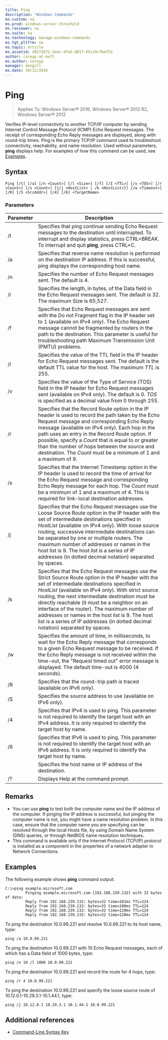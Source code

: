 ```yaml
---
title: Ping
description: "Windows Commands"
ms.custom: na
ms.prod: windows-server-threshold
ms.reviewer: na
ms.suite: na
ms.technology: manage-windows-commands
ms.tgt_pltfrm: na
ms.topic: article
ms.assetid: 49272671-2eec-4fa5-881f-65c24cfbef52
author: coreyp-at-msft
ms.author: coreyp
manager: dongill
ms.date: 10/12/2016
---
```


# Ping

>Applies To: Windows Server&reg; 2016, Windows Server&reg; 2012 R2, Windows Server&reg; 2012

Verifies IP-level connectivity to another TCP/IP computer by sending Internet Control Message Protocol (ICMP) Echo Request messages. The receipt of corresponding Echo Reply messages are displayed, along with round-trip times. Ping is the primary TCP/IP command used to troubleshoot connectivity, reachability, and name resolution. Used without parameters,  **ping** displays help. For examples of how this command can be used, see [Examples](assetId:///c6d43992-8243-4f0a-8605-3152c8a8fe9a#BKMK_Examples).
## Syntax
```
Ping [/t] [/a] [/n <Count>] [/l <Size>] [/f] [/I <TTL>] [/v <TOS>] [/r <Count>] [/s <Count>] [{/j <HostList> | /k <HostList>}] [/w <Timeout>] [/R] [/S <SrcAddr>] [/4] [/6] <TargetName>
```
### Parameters
|Parameter|Description|
|-------------|---------------|
|/t|Specifies that ping continue sending Echo Request messages to the destination until interrupted. To interrupt and display statistics, press CTRL+BREAK. To interrupt and quit **ping**, press CTRL+C.|
|/a|Specifies that reverse name resolution is performed on the destination IP address. If this is successful, ping displays the corresponding host name.|
|/n <Count>|Specifies the number of Echo Request messages sent. The default is 4.|
|/l <Size>|Specifies the length, in bytes, of the Data field in the Echo Request messages sent. The default is 32. The maximum Size is 65,527.|
|/f|Specifies that Echo Request messages are sent with the Do not Fragment flag in the IP header set to 1 (available on IPv4 only). The Echo Request message cannot be fragmented by routers in the path to the destination. This parameter is useful for troubleshooting path Maximum Transmission Unit (PMTU) problems.|
|/I <TTL>|Specifies the value of the TTL field in the IP header for Echo Request messages sent. The default is the default TTL value for the host. The maximum *TTL* is 255.|
|/v <TOS>|Specifies the value of the Type of Service (TOS) field in the IP header for Echo Request messages sent (available on IPv4 only). The default is 0. *TOS* is specified as a decimal value from 0 through 255.|
|/r <Count>|Specifies that the Record Route option in the IP header is used to record the path taken by the Echo Request message and corresponding Echo Reply message (available on IPv4 only). Each hop in the path uses an entry in the Record Route option. If possible, specify a *Count* that is equal to or greater than the number of hops between the source and destination. The *Count* must be a minimum of 1 and a maximum of 9.|
|/s <Count>|Specifies that the Internet Timestamp option in the IP header is used to record the time of arrival for the Echo Request message and corresponding Echo Reply message for each hop. The *Count* must be a minimum of 1 and a maximum of 4. This is required for link-local destination addresses.|
|/j <HostList>|Specifies that the Echo Request messages use the Loose Source Route option in the IP header with the set of intermediate destinations specified in *HostList* (available on IPv4 only). With loose source routing, successive intermediate destinations can be separated by one or multiple routers. The maximum number of addresses or names in the host list is 9. The host list is a series of IP addresses (in dotted decimal notation) separated by spaces.|
|/k <HostList>|Specifies that the Echo Request messages use the Strict Source Route option in the IP header with the set of intermediate destinations specified in *HostList* (available on IPv4 only). With strict source routing, the next intermediate destination must be directly reachable (it must be a neighbor on an interface of the router). The maximum number of addresses or names in the host list is 9. The host list is a series of IP addresses (in dotted decimal notation) separated by spaces.|
|/w <Timeout>|Specifies the amount of time, in milliseconds, to wait for the Echo Reply message that corresponds to a given Echo Request message to be received. If the Echo Reply message is not received within the time-out, the "Request timed out" error message is displayed. The default time-out is 4000 (4 seconds).|
|/R|Specifies that the round-trip path is traced (available on IPv6 only).|
|/S <SrcAddr>|Specifies the source address to use (available on IPv6 only).|
|/4|Specifies that IPv4 is used to ping. This parameter is not required to identify the target host with an IPv4 address. It is only required to identify the target host by name.|
|/6|Specifies that IPv6 is used to ping. This parameter is not required to identify the target host with an IPv6 address. It is only required to identify the target host by name.|
|<TargetName>|Specifies the host name or IP address of the destination.|
|/?|Displays Help at the command prompt.|
## Remarks
-   You can use **ping** to test both the computer name and the IP address of the computer. If pinging the IP address is successful, but pinging the computer name is not, you might have a name resolution problem. In this case, ensure that the computer name you are specifying can be resolved through the local Hosts file, by using Domain Name System (DNS) queries, or through NetBIOS name resolution techniques.
-   This command is available only if the Internet Protocol (TCP/IP) protocol is installed as a component in the properties of a network adapter in Network Connections.
## <a name="BKMK_Examples"></a>Examples
The following example shows **ping** command output:
```
C:\>ping example.microsoft.com       
         Pinging example.microsoft.com [192.168.239.132] with 32 bytes of data:       
         Reply from 192.168.239.132: bytes=32 time=101ms TTL=124       
         Reply from 192.168.239.132: bytes=32 time=100ms TTL=124       
         Reply from 192.168.239.132: bytes=32 time=120ms TTL=124       
         Reply from 192.168.239.132: bytes=32 time=120ms TTL=124
```
To ping the destination 10.0.99.221 and resolve 10.0.99.221 to its host name, type:
```
ping /a 10.0.99.221
```
To ping the destination 10.0.99.221 with 10 Echo Request messages, each of which has a Data field of 1000 bytes, type:
```
ping /n 10 /l 1000 10.0.99.221
```
To ping the destination 10.0.99.221 and record the route for 4 hops, type:
```
ping /r 4 10.0.99.221
```
To ping the destination 10.0.99.221 and specify the loose source route of 10.12.0.1-10.29.3.1-10.1.44.1, type:
```
ping /j 10.12.0.1 10.29.3.1 10.1.44.1 10.0.99.221
```
## Additional references
-   [Command-Line Syntax Key](Command-Line-Syntax-Key.md)

